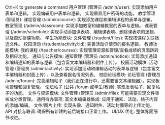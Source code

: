 Ctrl+K to generate a command
用户管理 (管理员 /admin/user):
实现添加用户表单和逻辑。
实现编辑用户表单和逻辑。
实现重置用户密码的功能。
教学管理 (管理员):
课程管理 (/admin/course): 实现添加课程和编辑课程的表单与逻辑。
教室管理 (/admin/classroom): 实现添加教室和编辑教室的表单与逻辑。
课表管理 (/admin/schedule): 实现手动添加课表项、编辑课表项、删除课表项的逻辑，以及自动排课功能。
学生功能模块:
文件管理 (/student/files): 实现按课程关联筛选文件。
校园活动 (/student/activity/:id): 完善活动详情页的报名逻辑。
教师功能模块:
我的课程 (/teacher/courses): 实现管理资源和管理/查看成绩的页面跳转及相应功能。
通知与公告模块:
通知管理 (管理员 /admin/notice): 实现添加通知和编辑通知的表单与逻辑（包含富文本编辑器和附件上传）。
校园活动模块:
活动管理 (管理员 /admin/activity): 实现添加活动和编辑活动的表单与逻辑（包含富文本编辑器和封面上传），以及查看报名情况列表。
校园论坛模块:
论坛管理 (管理员 /admin/forum): 完善编辑帖子（我们正在进行中，还需要富文本编辑器），实现板块管理和回复管理。
论坛帖子 (公共 /forum 或学生/教师): 实现发表帖子、回复帖子的功能。
文件与资源模块:
文件管理 (管理员 /admin/file): 可能需要实现文件审核或分类管理。
通用待办事项:
富文本编辑器集成: 应用于通知、活动、帖子内容的添加/编辑。
文件/图片上传: 实现头像、通知附件、活动封面等的上传功能。
API 对接与联调: 确保所有新建的前后端接口正常工作。
UI/UX 优化: 整体界面细节改进。